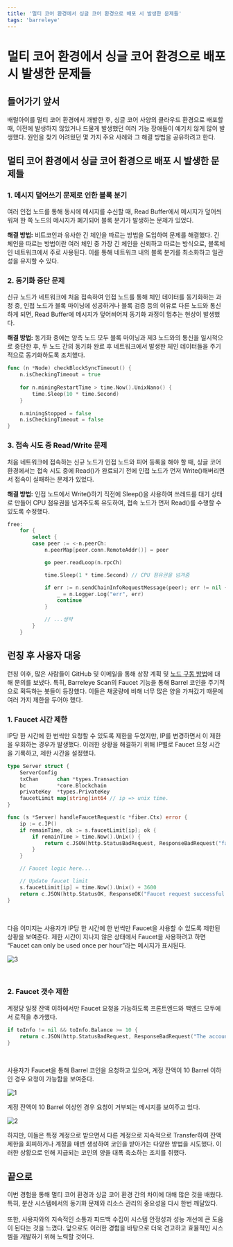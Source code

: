 ```yaml
---
title: '멀티 코어 환경에서 싱글 코어 환경으로 배포 시 발생한 문제들'
tags: 'barreleye'
---
```


# 멀티 코어 환경에서 싱글 코어 환경으로 배포 시 발생한 문제들

## 들어가기 앞서

배럴아이를 멀티 코어 환경에서 개발한 후, 싱글 코어 사양의 클라우드 환경으로 배포할 때, 이전에 발생하지 않았거나 드물게 발생했던 여러 기능 장애들이 예기치 않게 많이 발생했다. 원인을 찾기 어려웠던 몇 가지 주요 사례와 그 해결 방법을 공유하려고 한다.

## 멀티 코어 환경에서 싱글 코어 환경으로 배포 시 발생한 문제들

### 1. 메시지 덮어쓰기 문제로 인한 블록 분기

여러 인접 노드를 통해 동시에 메시지를 수신할 때, Read Buffer에서 메시지가 덮어씌워져 한 쪽 노드의 메시지가 폐기되어 블록 분기가 발생하는 문제가 있었다.

**해결 방법:** 비트코인과 유사한 긴 체인을 따르는 방법을 도입하여 문제를 해결했다. 긴 체인을 따르는 방법이란 여러 체인 중 가장 긴 체인을 신뢰하고 따르는 방식으로, 블록체인 네트워크에서 주로 사용된다. 이를 통해 네트워크 내의 블록 분기를 최소화하고 일관성을 유지할 수 있다.

### 2. 동기화 중단 문제

신규 노드가 네트워크에 처음 접속하여 인접 노드를 통해 체인 데이터를 동기화하는 과정 중, 인접 노드가 블록 마이닝에 성공하거나 블록 검증 등의 이유로 다른 노드와 통신하게 되면, Read Buffer에 메시지가 덮어씌어져 동기화 과정이 멈추는 현상이 발생했다.

**해결 방법:** 동기화 중에는 양측 노드 모두 블록 마이닝과 제3 노드와의 통신을 일시적으로 중단한 후, 두 노드 간의 동기화 완료 후 네트워크에서 발생한 체인 데이터들을 주기적으로 동기화하도록 조치했다.

```go
func (n *Node) checkBlockSyncTimeout() {
    n.isCheckingTimeout = true
    
    for n.miningRestartTime > time.Now().UnixNano() {
        time.Sleep(10 * time.Second) 
    }
    
    n.miningStopped = false
    n.isCheckingTimeout = false
}

```

### 3. 접속 시도 중 Read/Write 문제

처음 네트워크에 접속하는 신규 노드가 인접 노드와 피어 등록을 해야 할 때, 싱글 코어 환경에서는 접속 시도 중에 Read()가 완료되기 전에 인접 노드가 먼저 Write()해버리면서 접속이 실패하는 문제가 있었다.

**해결 방법:** 인접 노드에서 Write()하기 직전에 Sleep()을 사용하여 쓰레드를 대기 상태로 만들어 CPU 점유권을 넘겨주도록 유도하여, 접속 노드가 먼저 Read()를 수행할 수 있도록 수정했다.

```go
free:
    for {
        select {
        case peer := <-n.peerCh:
            n.peerMap[peer.conn.RemoteAddr()] = peer

            go peer.readLoop(n.rpcCh)

            time.Sleep(1 * time.Second) // CPU 점유권을 넘겨줌

            if err := n.sendChainInfoRequestMessage(peer); err != nil {
                _ = n.Logger.Log("err", err)
                continue
            }

            // ...생략
        }
    }

```

## 런칭 후 사용자 대응

런칭 이후, 많은 사람들이 GitHub 및 이메일을 통해 상장 계획 및 [노드 구동 방법](https://github.com/barreleye-labs/barreleye/issues/94)에 대해 문의를 보냈다. 특히, Barreleye Scan의 Faucet 기능을 통해 Barrel 코인을 주기적으로 획득하는 봇들이 등장했다. 이들은 채굴량에 비해 너무 많은 양을 가져갔기 때문에 여러 가지 제한을 두어야 했다.

### 1. Faucet 시간 제한

IP당 한 시간에 한 번씩만 요청할 수 있도록 제한을 두었지만, IP를 변경하면서 이 제한을 우회하는 경우가 발생했다. 이러한 상황을 해결하기 위해 IP별로 Faucet 요청 시간을 기록하고, 제한 시간을 설정했다.

```go
type Server struct {
    ServerConfig
    txChan      chan *types.Transaction
    bc          *core.Blockchain
    privateKey  *types.PrivateKey
    faucetLimit map[string]int64 // ip => unix time.
}

func (s *Server) handleFaucetRequest(c *fiber.Ctx) error {
    ip := c.IP()
    if remainTime, ok := s.faucetLimit[ip]; ok {
        if remainTime > time.Now().Unix() {
            return c.JSON(http.StatusBadRequest, ResponseBadRequest("faucet time limit"))
        }
    }

    // Faucet logic here...

    // Update faucet limit
    s.faucetLimit[ip] = time.Now().Unix() + 3600
    return c.JSON(http.StatusOK, ResponseOK("Faucet request successful."))
}


```

<br/>
 
다음 이미지는 사용자가 IP당 한 시간에 한 번씩만 Faucet을 사용할 수 있도록 제한된 상황을 보여준다. 제한 시간이 지나지 않은 상태에서 Faucet을 사용하려고 하면 “Faucet can only be used once per hour”라는 메시지가 표시된다.
 
![3](https://github.com/user-attachments/assets/eaede910-d000-44a4-8d9f-b8bd3259e919)

 <br/>
 
### 2. Faucet 갯수 제한

계정당 일정 잔액 이하에서만 Faucet 요청을 가능하도록 프론트엔드와 백엔드 모두에서 로직을 추가했다. 



```go
if toInfo != nil && toInfo.Balance >= 10 {
    return c.JSON(http.StatusBadRequest, ResponseBadRequest("The account already has sufficient balance of 10 Barrel or more."))
}
```

 <br/>
 
사용자가 Faucet을 통해 Barrel 코인을 요청하고 있으며, 계정 잔액이 10 Barrel 이하인 경우 요청이 가능함을 보여준다.
 
<img alt="1" src="https://github.com/user-attachments/assets/f8793e2f-5ecf-41b7-8f0c-2f5b567300c3">

<br/>
 
계정 잔액이 10 Barrel 이상인 경우 요청이 거부되는 메시지를 보여주고 있다.

<img alt="2" src="https://github.com/user-attachments/assets/9e7a7329-f3d5-472c-bdac-a3554ef685f3">

 <br/>
 
하지만, 이들은 특정 계정으로 받으면서 다른 계정으로 지속적으로 Transfer하여 잔액 제한을 회피하거나 계정을 매번 생성하여 코인을 받아가는 다양한 방법을 시도했다. 이러한 상황으로 인해 지급되는 코인의 양을 대폭 축소하는 조치를 취했다.

## 끝으로

이번 경험을 통해 멀티 코어 환경과 싱글 코어 환경 간의 차이에 대해 많은 것을 배웠다. 특히, 분산 시스템에서의 동기화 문제와 리소스 관리의 중요성을 다시 한번 깨달았다.
 <br/> <br/>
또한, 사용자와의 지속적인 소통과 피드백 수집이 시스템 안정성과 성능 개선에 큰 도움이 된다는 것을 느꼈다. 앞으로도 이러한 경험을 바탕으로 더욱 견고하고 효율적인 시스템을 개발하기 위해 노력할 것이다.

